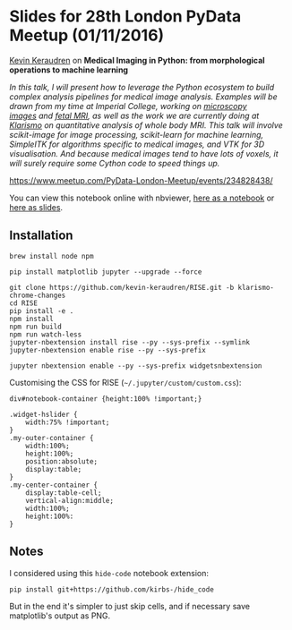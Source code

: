 Slides for 28th London PyData Meetup (01/11/2016)
=================================================

<p><a href="https://github.com/kevin-keraudren">Kevin Keraudren</a> on&nbsp;<b>Medical Imaging in Python: from morphological operations to machine learning</b></p> 
<p><i>In this talk, I will present how to leverage the Python ecosystem to build complex analysis pipelines for medical image analysis. Examples will be drawn from my time at Imperial College, working on <a href="http://www.slideshare.net/kevinkeraudren/segmenting-epithelial-cells-in-highthroughput-rnai-screens-miaab-2011">microscopy images</a>&nbsp;and <a href="https://www.youtube.com/watch?v=t1pIh_TOVLM">fetal MRI</a>, as well as the work we are currently doing at <a href="https://klarismo.com/">Klarismo</a> on quantitative analysis of whole body MRI. This talk will involve scikit-image for image processing, scikit-learn for machine learning, SimpleITK for algorithms specific to medical images, and VTK for 3D visualisation. And because medical images tend to have lots of voxels, it will surely require some Cython code to speed things up.</i>  <br /></p> 

https://www.meetup.com/PyData-London-Meetup/events/234828438/

You can view this notebook online with nbviewer, <a href="http://nbviewer.jupyter.org/github/kevin-keraudren/pydata-meetup-20161101/blob/0f0b1fab4ef3b7f861bb2dba6d5268538fe00b23/PyData.ipynb">here as a notebook</a> 
or <a href="http://nbviewer.jupyter.org/format/slides/github/kevin-keraudren/pydata-meetup-20161101/blob/0f0b1fab4ef3b7f861bb2dba6d5268538fe00b23/PyData.ipynb">here as slides</a>.


Installation
------------

    brew install node npm
    
    pip install matplotlib jupyter --upgrade --force
    
    git clone https://github.com/kevin-keraudren/RISE.git -b klarismo-chrome-changes
    cd RISE
    pip install -e .
    npm install
    npm run build
    npm run watch-less
    jupyter-nbextension install rise --py --sys-prefix --symlink
    jupyter-nbextension enable rise --py --sys-prefix
    
    jupyter nbextension enable --py --sys-prefix widgetsnbextension

Customising the CSS for RISE (`~/.jupyter/custom/custom.css`):

    div#notebook-container {height:100% !important;}
    
    .widget-hslider {
        width:75% !important;
    }
    .my-outer-container {
        width:100%;
        height:100%;
        position:absolute;
        display:table;
    }
    .my-center-container {
        display:table-cell;
        vertical-align:middle;
        width:100%;
        height:100%:
    }

Notes
-----

I considered using this `hide-code` notebook extension:

    pip install git+https://github.com/kirbs-/hide_code

But in the end it's simpler to just skip cells, and if necessary save matplotlib's output as PNG.
